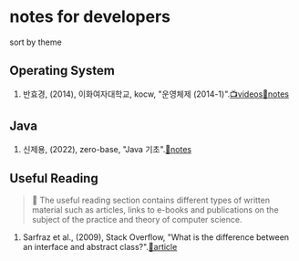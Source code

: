 # notes for developers
sort by theme
## Operating System
1. 반효경, (2014), 이화여자대학교, kocw, "운영체제 (2014-1)".[📺videos](http://www.kocw.net/home/cview.do?cid=3646706b4347ef09)[📝notes](kocw/%EC%9A%B4%EC%98%81%EC%B2%B4%EC%A0%9C%20(2014-1))
  
## Java
1. 신제용, (2022), zero-base, "Java 기초".[📝notes](/zero-base/Java%20기초/README.md)
  

## Useful Reading
> 📌 The useful reading section contains different types of written material such as articles, links to e-books and publications on the subject of the practice and theory of computer science.  
1. Sarfraz et al., (2009), Stack Overflow, "What is the difference between an interface and abstract class?".[📄article](https://stackoverflow.com/questions/1913098/what-is-the-difference-between-an-interface-and-abstract-class)
